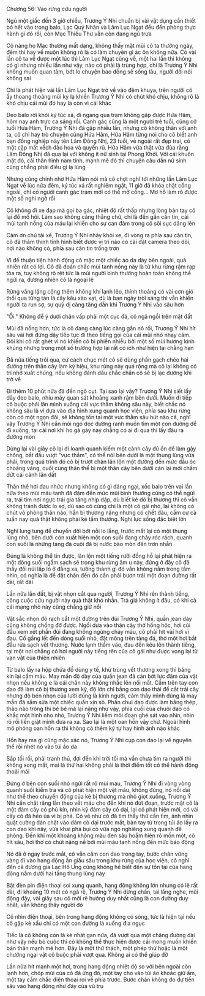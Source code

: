 




Chương 56: Vào rừng cứu người

Ngủ một giấc đến 3 giờ chiều, Trương Ý Nhi chuẩn bị vài vật dụng cần thiết bỏ hết vào trong balo, Lạc Quý Nhân và Lâm Lục Ngạt đều đến phòng thực hành gì đó rồi, còn Mạc Thiếu Thư vẫn còn đang ngủ trưa

Cô nàng họ Mạc thường mất dạng, không thấy mặt mũi cô ta thường ngày, đêm thì hay về muộn không rõ là có làm chuyện gì ác ôn không nữa. Có vài lần cô ta về được một lúc thì Lâm Lục Ngạt cũng về, một hai lần thì không có gì nhưng nhiều lần như vậy, nào có phải là trùng hợp, chỉ là Trương Ý Nhi không muốn quan tâm, bớt lo chuyện bao đồng sẽ sống lâu, người đời nói không sai

Chỉ là phát hiện vài lần Lâm Lục Ngạt trở về vào đêm khuya, trên người cô ấy thoang thoảng mùi kỳ lạ khiến Trương Ý Nhi có chút khó chịu, không rõ là khó chịu cái mùi đó hay là còn vì cái khác

Đeo balo rời khỏi ký túc xá, đi ngang qua trạm không gặp được Hứa Hâm, hôm nay anh trực ca sáng rồi. Canh gác cũng là một người trẻ tuổi, cũng cỡ tuổi Hứa Hâm, Trương Ý Nhi đã gặp nhiều lần, nhưng cô không thân với anh ta, cô chỉ hay trò chuyện cùng Hứa Hâm, Hứa Hâm từng nói cho cô biết anh bạn đồng nghiệp này tên Lâm Đông Nhị, 23 tuổi, vẻ ngoài rất đẹp trai, có một cặp mắt xếch đào hoa và quyến rũ. Hứa Hâm vừa thật vừa đùa rằng Lâm Đông Nhị đã qua lại với không ít nữ sinh tại Phong Khởi. Với cái khuôn mặt đó, cái thân hình nam tính, mạnh mẽ đó thì chuyện câu dẫn nữ sinh cũng chẳng phải điều gì lạ lùng

Nhưng cũng chính nhờ Hứa Hâm nói mà cô chợt nghĩ tới những lần Lâm Lục Ngạt về lúc nửa đêm, ký túc xá rất nghiêm ngặt, 11 giờ đã khóa chặt cổng ngoài, chỉ có người canh gác trạm mới có thể mở cổng... Mơ hồ làm rõ được một số nghi ngờ rồi

Cô không đi xe đạp mà gọi ba gác, nhiệt độ rất thấp nhưng lòng bàn tay cô lại đổ mồ hôi. Làm sao không căng thẳng chứ, chỉ là đến gần căn tin, cái mùi tanh nồng của máu lại khiến cho sự can đảm trong cô sôi sục dâng lên

Cảm ơn chú tài xế, Trương Ý Nhi nhảy khỏi xe, đi vòng ra phía sau căn tin, cô đã thám thính tình hình biết được vị trí nào có cài đặt camera theo dõi, nơi nào không có, phía sau căn tin trống trơn

Vì để thuận tiện hành động cô mặc một chiếc áo da dày bên ngoài, quả nhiên rất có lợi. Cô đã đoán chắc mùi tanh nồng này là từ khu rừng rậm rạp tỏa ra, tuy không rõ rệt tức là mũi người bình thường hoàn toàn không thể ngửi ra, đương nhiên cô là ngoại lệ

Rừng vắng lặng cộng thêm không khí lạnh lẽo, thỉnh thoảng có vài cơn gió thổi qua từng tán lá cây kêu xào xạt, dù là ban ngày trời sáng thì vẫn khiến người ta run sợ, sự quỷ dị càng tăng dần khi Trương Ý Nhi vào sâu hơn

"Ối." Không để ý dưới chân vấp phải một cục đá, cô ngã ngồi trên mặt đất

Mùi đã nồng hơn, tức là cô đang càng lúc càng gần nó rồi, Trương Ý Nhi hít sâu vài hơi đứng dậy tiếp tục đi theo tiếng gọi của cái mũi nhỏ nhạy cảm. Đôi khi cô rất ghét vì nó khiến cô bị phiền nhiễu bởi một số mùi hương kinh khủng nhưng trong một số trường hợp lại rất có ích như hiện tại chẳng hạn

Đã nửa tiếng trôi qua, cứ cách chục mét cô sẽ dùng phấn gạch chéo hai đường trên thân cây làm ký hiệu, khu rừng này quá rộng mà cô lại không có trí nhớ xuất chúng, nếu không đánh dấu chắc chắn cô sẽ bị lạc đường khi trở về

Đi thêm 10 phút nữa đã đến ngõ cụt. Tại sao lại vậy? Trương Ý Nhi siết lấy dây đeo balo, nhíu mày quan sát khoảng xanh rậm bên dưới. Muốn đi tiếp cô buộc phải lăn mình xuống cái vực thẳm không sâu này, biết chắc nó không sâu là vì dựa vào địa hình xung quanh học viện, phía sau khu rừng còn có một ngọn đồi, sẽ không tồn tại một vực thẳm sâu hút nào cả, nghĩ vậy Trương Ý Nhi cắn môi ngó dọc đường ranh muốn tìm một con đường để đi xuống, tại cái nơi khỉ ho gà gáy này chẳng có ai đi qua thì lấy đâu ra đường mòn

Dừng lại vài giây cô lại đi loanh quanh kiếm một cành cây đủ ổn để làm gậy chống, bắt đầu vượt "vực thẳm", có thể nói bên dưới là một thung lũng vừa phải, trong quá trình đó cô bị trượt chân lăn lộn một đường đến mức đầu óc choáng váng, cuối cùng thân thể bị một thân cây bên dưới cản lại mới chấm dứt cái cảnh lăn đất

Thân thể hơi đau nhức nhưng không có gì đáng ngại, xốc balo trên vai lần nữa theo mùi máu tanh đã đậm đến mức mũi bình thường cũng có thể ngửi ra, trái tim nơi ngực trái gia tăng nhịp đập, dù biết kẻ đó bị thương thì cô vẫn không tránh được lo sợ, dù sao cô cũng chỉ là một cô gái nhỏ, lại không có chút võ phòng thân nào, hắn bị thương nặng nhưng có chết đâu, cầm cự cả tuần nay quả thật không phải kẻ tầm thường. Nghị lực sống đặc biệt lớn

Nghĩ lung tung để chuyển dời bớt nỗi lo lắng, trước mắt lại có một thung lũng nhỏ, bên dưới còn xuất hiện một con suối đang chảy róc rách, quanh con suối là những tảng đá cuội đã bị nước bào mòn đến trơn nhẵn

Đúng là không thể tin được, lăn lộn một tiếng rưỡi đồng hồ lại phát hiện ra một dòng suối ngầm sạch sẽ trong khu rừng âm u này, đứng ở đây cô đã thấy đồi núi lấp ló ở đằng xa, tường thành gì đó vẫn không nằm trong tầm nhìn, có nghĩa là để đặt chân đến đó cần phải bươn trải một đoạn đường rất dài, rất dài

Lần nữa lăn đất, bị vật nhọn cắt qua người, Trương Ý Nhi rên thành tiếng, công cuộc cứu người này quả thật khó nhằn. Trả giá không ít đâu, có khi cả cái mạng nhỏ này cũng chẳng giữ nổi

Vật sắc nhọn đó rạch cắt một đường trên đùi Trương Ý Nhi, quần jean dày cũng không chống đỡ được. Ngồi dựa vào thân cây thở hồng hộc, hơi cúi đầu xem xét phần đùi đang không ngừng chảy máu, cô phải hít vài hơi vì đau. Cố gắng lết đến dòng suối nhỏ, đặt mông trên tảng đá, thở một hơi bắt đầu rửa sạch vết thương. Nước lạnh thấm vào, đau đến kêu lên thành tiếng, tại một nơi chẳng có hơi người này tiếng rên của cô gái như được vọng lại từ vạn vật của thiên nhiên

Từ balo lấy ra hộp chứa đồ dùng y tế, khử trùng vết thương xong thì băng kín lại cầm máu. May mắn độ dày của quần jean đã cản bớt lực đâm của vật nhọn nếu không e là cái chân này không nhấc lên nổi mất. Cầm trên tay con dao đã làm cô bị thương xem kỹ, độ lớn chỉ bằng con dao thái để cắt trái cây nhưng độ bén nhọn của lưỡi đúng là kinh người, cảm thấy mình đúng là may mắn đã sắm sửa một chiếc quần xịn sò. Phần chui dao được làm bằng thép, thảo nào trông thì bé bé mà lại nặng như vậy, phía cuối của chuôi dao có khắc một hình nho nhỏ, Trương Ý Nhi liếm môi đoạn ghé sát vào nhìn, nhìn rõ rồi liền giật mình đưa ra xa. Sao lại là một oan hồn vậy chứ. Ngoài hình mô phỏng oan hồn ra thì không có thêm ký tự hay hình ảnh nào khác

Hồn hay ma gì cũng mặc xác nó, Trương Ý Nhi cụp con dao lại về nguyên thể rồi nhét nó vào túi áo da

Sắp tối rồi, phải tranh thủ, đợi đến khi trời tối mà vẫn chưa tìm ra người thì không xong mất, mai là thứ hai không phải là thời điểm tốt có thể hành động thoải mái

Đứng ở bên con suối nhỏ ngửi rất rõ mùi máu, Trương Ý Nhi đi vòng vòng quanh suối kiểm tra và cô phát hiện một vệt máu, không đúng, nó nối dài như thể theo chuyển động của kẻ bị thương mà nhỏ giọt xuống, Trương Ý Nhi cắn chặt răng lần theo vết máu cho đến khi nó đứt đoạn, trước mặt cô là một đám cây cỏ phủ kín, nhìn kỹ đám cây cỏ dại, lại có phát hiện mới, có vài cây cỏ đã héo úa vì bị phá. Có vẻ như cô đã tìm thấy thứ cần tìm, ánh nhìn quật cường dán chặt vào đám cỏ dại trước mắt, bàn tay từ trong túi áo lấy ra con dao khi nãy, vừa khai phá bụi cỏ vừa ngó nghiêng xung quanh đề phòng. Đến khi một khoảng không màu đen sâu hoắm hiện rõ mồn một, cô hít sâu, hơi thở có chút nặng nề bởi mùi máu tanh nồng đến mức báo động

Nó đã ở ngay trước mắt, cô vẫn cầm con dao trong tay, bước chân vững vàng đi vào hang động ẩn giấu sâu trong khu rừng của học viện, cô nghĩ đến cả đương gia Lạc Hồ Ưng cũng không hề biết đến sự tồn tại của hang động nằm dưới hai tầng thung lũng này

Bật đèn pin điện thoại soi xung quanh, hang động không lớn nhưng có lẽ rất dài, đi khoảng 10 mét có ngã rẽ, Trương Ý Nhi dừng chân, tai lắng nghe, mũi động đậy, vài giây sau cô mới rẽ hướng duy nhất cũng là con đường duy nhất, vẫn không thấy người đó

Cô nhìn điện thoại, bên trong hang động không có sóng, tức là hiện tại nếu cô gặp kẻ xấu chỉ có một con đường là xuống địa ngục

Tiếc là cô không còn là kẻ nhát gan nữa, đã vượt qua một chặng đường dài như vậy nếu bỏ cuộc thì cô không thể thực hiện được cái mong muốn khiến bản thân mạnh mẽ hơn. Đây là một thử thách, một phép thử hoặc là một chướng ngại vật cô buộc phải vượt qua. Không ai có thể giúp đỡ

Lần nữa hít mạnh một hơi, trong hang động nhiệt độ so với bên ngoài còn lạnh hơn, chóp mũi của cô đã ửng đỏ, một tay cho vào túi áo khoác giữ ấm, một tay cầm chắc điện thoại rọi về phía trước. Bước chân không do dự tiến sâu vào hang động như đáy của vũ trụ




